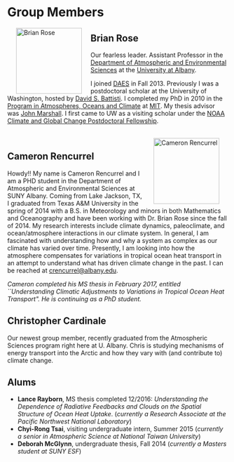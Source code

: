 # Group Members

<img src="{{ site.baseurl }}/images/Brian-Rose.png" alt="Brian Rose" style="width: 150px;" align="left" hspace="20"/>

## Brian Rose

Our fearless leader. Assistant Professor in the [Department of Atmospheric and Environmental Sciences](http://www.albany.edu/atmos/index.php) at the [University at Albany](http://www.albany.edu).

I joined [DAES](http://www.albany.edu/atmos/index.php) in Fall 2013. Previously I was a postdoctoral scholar at the University of Washington, hosted by [David S. Battisti](http://www.atmos.washington.edu/~david/). I completed my PhD in 2010 in the [Program in Atmospheres, Oceans and Climate](http://eaps-www.mit.edu/paoc/) at [MIT](http://www.mit.edu/).  My thesis advisor was [John Marshall](http://eaps-www.mit.edu/paoc/people/john-marshall). I first came to UW as a visiting scholar under the [NOAA Climate and Global Change Postdoctoral Fellowship](http://www.vsp.ucar.edu/cgc/index.html).

<br>

<img src="{{ site.baseurl }}/images/CameronRencurrel.jpg" alt="Cameron Rencurrel" style="width: 150px;" align="right" hspace="20"/>

## Cameron Rencurrel

Howdy!! My name is Cameron Rencurrel and I am a PHD student in the Department of Atmospheric and Environmental Sciences at SUNY Albany. Coming from Lake Jackson, TX, I graduated from Texas A&M University in the spring of 2014 with a B.S. in Meteorology and minors in both Mathematics and Oceanography and have been working with Dr. Brian Rose since the fall of 2014. My research interests include climate dynamics, paleoclimate, and ocean/atmosphere interactions in our climate system. In general, I am fascinated with understanding how and why a system as complex as our climate has varied over time. Presently, I am looking into how the atmosphere compensates for variations in tropical ocean heat transport in an attempt to understand what has driven climate change in the past. I can be reached at <crencurrel@albany.edu>.

*Cameron completed his MS thesis in February 2017, entitled ``Understanding Climatic Adjustments to Variations in Tropical Ocean Heat Transport".  He is continuing as a PhD student.*
<br>

## Christopher Cardinale

Our newest group member, recently graduated from the Atmospheric Sciences program right here at U. Albany. Chris is studying mechanisms of energy transport into the Arctic and how they vary with (and contribute to) climate change.


## Alums

- **Lance Rayborn**, MS thesis completed 12/2016: *Understanding the Dependence of Radiative Feedbacks and Clouds on the Spatial Structure of Ocean Heat Uptake*. (*currently a Research Associate at the Pacific Northwest National Laboratory*)
- **Chyi-Rong Tsai**, visiting undergraduate intern, Summer 2015 (*currently a senior in Atmospheric Science at National Taiwan University*)
- **Deborah McGlynn**, undergraduate thesis, Fall 2014 (*currently a Masters student at SUNY ESF*)
